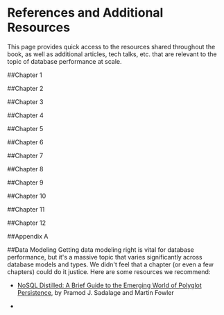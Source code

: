 # References and Additional Resources
This page provides quick access to the resources shared throughout the book, as well as additional articles, tech talks, etc. that are relevant to the topic of database performance at scale.

##Chapter 1

##Chapter 2

##Chapter 3

##Chapter 4

##Chapter 5

##Chapter 6

##Chapter 7

##Chapter 8

##Chapter 9

##Chapter 10

##Chapter 11

##Chapter 12

##Appendix A

##Data Modeling
Getting data modeling right is vital for database performance, but it's a massive topic that varies significantly across database models and types. We didn't feel that a chapter (or even a few chapters) could do it justice. Here are some resources we recommend: 

- [NoSQL Distilled: A Brief Guide to the Emerging World of Polyglot Persistence](https://martinfowler.com/books/nosql.html), by Pramod J. Sadalage and Martin Fowler

- 







